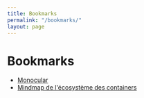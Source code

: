 ```yaml
---
title: Bookmarks
permalink: "/bookmarks/"
layout: page
---
```


# Bookmarks 


* [Monocular](https://github.com/kubernetes-helm/monocular)
* [Mindmap de l'écosystème des containers](https://www.mindmeister.com/929803117?t=a0L8SzgagO=)
